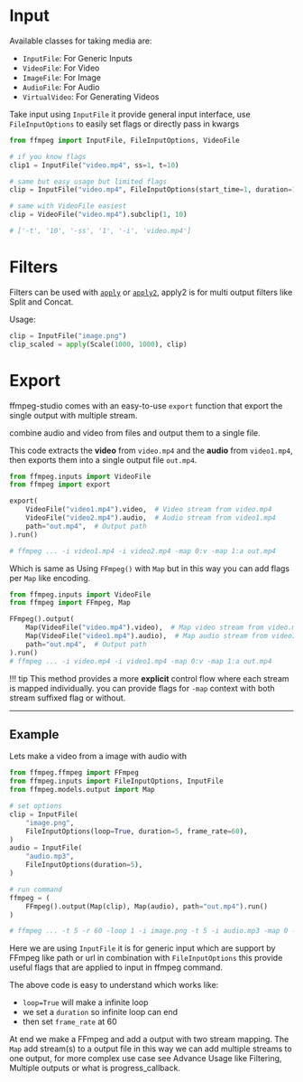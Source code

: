 # Input

Available classes for taking media are:

- `InputFile`: For Generic Inputs
- `VideoFile`: For Video
- `ImageFile`: For Image
- `AudioFile`: For Audio
- `VirtualVideo`: For Generating Videos

Take input using `InputFile` it provide general input interface, use `FileInputOptions` to easily set flags or directly pass in kwargs

```python
from ffmpeg import InputFile, FileInputOptions, VideoFile

# if you know flags
clip1 = InputFile("video.mp4", ss=1, t=10)

# same but easy usage but limited flags
clip = InputFile("video.mp4", FileInputOptions(start_time=1, duration=10))

# same with VideoFile easiest
clip = VideoFile("video.mp4").subclip(1, 10)

# ['-t', '10', '-ss', '1', '-i', 'video.mp4']
```

# Filters

Filters can be used with [`apply`](/ffmpeg-studio/api/#ffmpeg.filters.apply) or [`apply2`](/ffmpeg-studio/api/#ffmpeg.filters.apply2), apply2 is for multi output filters like Split and Concat.

Usage:

```py
clip = InputFile("image.png")
clip_scaled = apply(Scale(1000, 1000), clip)

```

# Export

ffmpeg-studio comes with an easy-to-use `export` function that export the single output with multiple stream.

combine audio and video from files and output them to a single file.

This code extracts the **video** from `video.mp4` and the **audio** from `video1.mp4`, then exports them into a single output file `out.mp4`.

```py
from ffmpeg.inputs import VideoFile
from ffmpeg import export

export(
    VideoFile("video1.mp4").video,  # Video stream from video.mp4
    VideoFile("video2.mp4").audio,  # Audio stream from video1.mp4
    path="out.mp4",  # Output path
).run()

# ffmpeg ... -i video1.mp4 -i video2.mp4 -map 0:v -map 1:a out.mp4
```

Which is same as Using `FFmpeg()` with `Map` but in this way you can add flags per `Map` like encoding.

```py
from ffmpeg.inputs import VideoFile
from ffmpeg import FFmpeg, Map

FFmpeg().output(
    Map(VideoFile("video.mp4").video),  # Map video stream from video.mp4
    Map(VideoFile("video1.mp4").audio),  # Map audio stream from video1.mp4
    path="out.mp4",  # Output path
).run()
# ffmpeg ... -i video.mp4 -i video1.mp4 -map 0:v -map 1:a out.mp4
```

!!! tip
This method provides a more **explicit** control flow where each stream is mapped individually. you can provide flags for `-map` context with both stream suffixed flag or without.

---

## Example

Lets make a video from a image with audio with

```py
from ffmpeg.ffmpeg import FFmpeg
from ffmpeg.inputs import FileInputOptions, InputFile
from ffmpeg.models.output import Map

# set options
clip = InputFile(
    "image.png",
    FileInputOptions(loop=True, duration=5, frame_rate=60),
)
audio = InputFile(
    "audio.mp3",
    FileInputOptions(duration=5),
)

# run command
ffmpeg = (
    FFmpeg().output(Map(clip), Map(audio), path="out.mp4").run()
)

# ffmpeg ... -t 5 -r 60 -loop 1 -i image.png -t 5 -i audio.mp3 -map 0 -map 1 out.mp4
```

Here we are using `InputFile` it is for generic input which are support by FFmpeg like path or url in combination with `FileInputOptions`
this provide useful flags that are applied to input in ffmpeg command.

The above code is easy to understand which works like:

- `loop=True` will make a infinite loop
- we set a `duration` so infinite loop can end
- then set `frame_rate` at 60

At end we make a FFmpeg and add a output with two stream mapping. The `Map` add stream(s) to a output file in this way we can add multiple streams to one output, for more complex use case see Advance Usage like Filtering, Multiple outputs or what is progress_callback.
